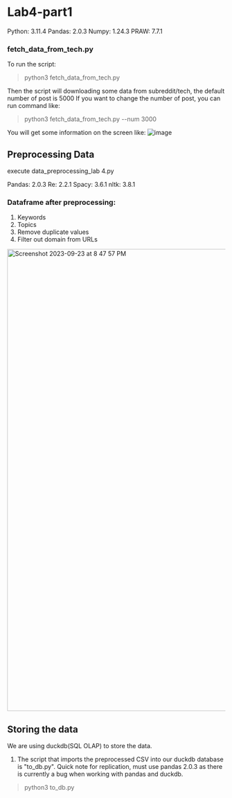 # Lab4-part1

Python: 3.11.4
Pandas: 2.0.3
Numpy: 1.24.3
PRAW: 7.7.1

### fetch_data_from_tech.py

To run the script:
> python3 fetch_data_from_tech.py

Then the script will downloading some data from subreddit/tech, the default number of post is 5000
If you want to change the number of post, you can run command like:
> python3 fetch_data_from_tech.py --num 3000

You will get some information on the screen like:
![image](https://github.com/thoughtfuldata/DSCI560-project/assets/55038803/a1ea2d26-f34c-4dd8-a497-f425aee69f5e)

## Preprocessing Data

execute data_preprocessing_lab 4.py

Pandas: 2.0.3
Re: 2.2.1
Spacy: 3.6.1
nltk: 3.8.1

### Dataframe after preprocessing:
1. Keywords
2. Topics
3. Remove duplicate values
4. Filter out domain from URLs

<img width="1068" alt="Screenshot 2023-09-23 at 8 47 57 PM" src="https://github.com/thoughtfuldata/DSCI560-project/assets/48021329/8bbb0470-e981-4155-b780-546c6e6451a0">





## Storing the data

We are using duckdb(SQL OLAP) to store the data.

1. The script that imports the preprocessed CSV into our duckdb database is "to_db.py". Quick note for replication, must use pandas 2.0.3 as there is currently a bug when working with pandas and duckdb.

> python3 to_db.py
